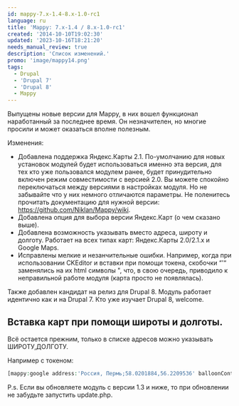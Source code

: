 ```yaml
---
id: mappy-7.x-1.4-8.x-1.0-rc1
language: ru
title: 'Mappy: 7.x-1.4 / 8.x-1.0-rc1'
created: '2014-10-10T19:02:30'
updated: '2023-10-16T18:21:20'
needs_manual_review: true
description: 'Список изменений.'
promo: 'image/mappy14.png'
tags:
  - Drupal
  - 'Drupal 7'
  - 'Drupal 8'
  - Mappy
---
```


Выпущены новые версии для Mappy, в них вошел функционал наработанный за последнее время. Он незначителен, но многие просили и может оказаться вполне полезным.

Изменения:

- Добавлена поддержка Яндекс.Карты 2.1. По-умолчанию для новых установок модулей будет использоваться именно эта версия, для тех кто уже пользовался модулем ранее, будет принудительно включен режим совместимости с версией 2.0. Вы можете спокойно переключаться между версиями в настройках модуля. Но не забывайте что у них немного отличаются параметры. Не поленитесь прочитать документацию для нужной версии: <https://github.com/Niklan/Mappy/wiki>.
- Добавлена опция для выбора версии Яндекс.Карт (о чем сказано выше).
- Добавлена возможность указывать вместо адреса, широту и долготу. Работает на всех типах карт: Яндекс.Карты 2.0/2.1.х и Google Maps.
- Исправлены мелкие и незанчительные ошибки. Например, когда при использовании CKEditor и вставки при помощи токена, скобочки “'“ заменялись на их html символы ", что, в свою очередь, приводило к неправильной работе модуля (карта просто не появлялась).

Также добавлен кандидат на релиз для Drupal 8. Модуль работает идентично как и на Drupal 7. Кто уже изучает Drupal 8, welcome.

Вставка карт при помощи широты и долготы.
-----------------------------------------

Всё остается прежним, только в списке адресов можно указывать ШИРОТУ,ДОЛГОТУ.

Например с токеном:


```php
[mappy:google address:'Россия, Пермь;58.0201884,56.2209536' balloonContent:'Центр Перми по мнению Google;Просто мост']
```

P.s. Если вы обновляете модуль с версии 1.3 и ниже, то при обновлении не забудьте запустить update.php.
